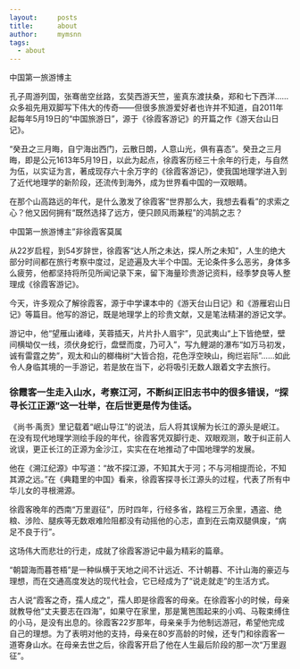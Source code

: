 ```yaml
---
layout:     posts
title:      about
author:     mymsnn
tags:
  - about
---
```


中国第一旅游博主

孔子周游列国，张骞凿空丝路，玄奘西游天竺，鉴真东渡扶桑，郑和七下西洋……众多祖先用双脚写下伟大的传奇——但很多旅游爱好者也许并不知道，自2011年起每年5月19日的“中国旅游日”，源于《徐霞客游记》的开篇之作《游天台山日记》。

“癸丑之三月晦，自宁海出西门，云散日朗，人意山光，俱有喜态”。癸丑之三月晦，即是公元1613年5月19日，以此为起点，徐霞客历经三十余年的行走，与自然为伍，以实证为言，著成现存六十余万字的《徐霞客游记》，使我国地理学进入到了近代地理学的新阶段，还流传到海外，成为世界看中国的一双眼睛。

在那个山高路远的年代，是什么激发了徐霞客“世界那么大，我想去看看”的求索之心？他又因何拥有“既然选择了远方，便只顾风雨兼程”的鸿鹄之志？

中国第一旅游博主”非徐霞客莫属

从22岁启程，到54岁辞世，徐霞客“达人所之未达，探人所之未知”，人生的绝大部分时间都在旅行考察中度过，足迹遍及大半个中国。无论条件多么恶劣，身体多么疲劳，他都坚持将所见所闻记录下来，留下海量珍贵游记资料，经季梦良等人整理成《徐霞客游记》。

今天，许多观众了解徐霞客，源于中学课本中的《游天台山日记》和《游雁宕山日记》等篇目。他写的游记，既是地理学上的珍贵文献，又是笔法精湛的游记文学。

游记中，他“望雁山诸峰，芙蓉插天，片片扑人眉宇”，见武夷山“上下皆绝壁，壁间横坳仅一线，须伏身蛇行，盘壁而度，乃可入”，写九鲤湖的瀑布“如万马初发，诚有雷霆之势”，观太和山的榔梅树“大皆合抱，花色浮空映山，绚烂岩际”……如此令人身临其境的一手游记，若是放在当下，必将吸引无数人跟着文字去旅行。


### 徐霞客一生走入山水，考察江河，不断纠正旧志书中的很多错误，“探寻长江正源”这一壮举，在后世更是传为佳话。

《尚书·禹贡》里记载着“岷山导江”的说法，后人将其误解为长江的源头是岷江。在没有现代地理学测绘手段的年代，徐霞客凭双脚行走、双眼观测，敢于纠正前人讹误，更正长江的正源为金沙江，实实在在地推动了中国地理学的发展。

他在《溯江纪源》中写道：“故不探江源，不知其大于河；不与河相提而论，不知其源之远。”在《典籍里的中国》看来，徐霞客探寻长江源头的过程，代表了所有中华儿女的寻根溯源。

徐霞客晚年的西南“万里遐征”，历时四年，行经多省，路程三万余里，遇盗、绝粮、涉险、腿疾等无数艰难险阻都没有动摇他的心志，直到在云南双腿俱废，“病足不良于行”。

这场伟大而悲壮的行走，成就了徐霞客游记中最为精彩的篇章。

“朝碧海而暮苍梧”是一种纵横于天地之间不计远近、不计朝暮、不计山海的豪迈与理想，而在交通高度发达的现代社会，它已经成为了“说走就走”的生活方式。

古人说“霞客之奇，孺人成之”，孺人即是徐霞客的母亲。在徐霞客小的时候，母亲就教导他“丈夫要志在四海”，如果守在家里，那是篱笆围起来的小鸡、马鞍束缚住的小马，是没有出息的。徐霞客22岁那年，母亲亲手为他制远游冠，希望他完成自己的理想。为了表明对他的支持，母亲在80岁高龄的时候，还专门和徐霞客一道寄身山水。在母亲去世之后，徐霞客开启了他在人生最后阶段的那一次“万里遐征”。



